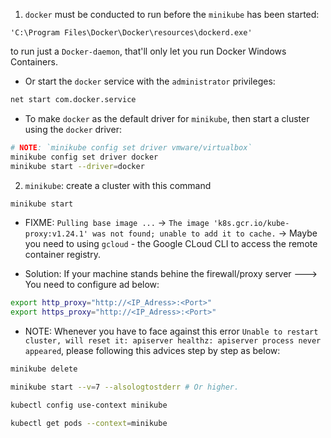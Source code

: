 1. `docker` must be conducted to run before the `minikube` has been started:

```pwsh
'C:\Program Files\Docker\Docker\resources\dockerd.exe'
```

to run just a `Docker-daemon`, that'll only let you run Docker Windows Containers.

- Or start the `docker` service with the `administrator` privileges:

```cmd
net start com.docker.service
```

- To make `docker` as the default driver for `minikube`, then start a cluster using the `docker` driver:

```bash
# NOTE: `minikube config set driver vmware/virtualbox`
minikube config set driver docker
minikube start --driver=docker
```

2. `minikube`: create a cluster with this command

```bash
minikube start
```

- FIXME: `Pulling base image ...` -> `The image 'k8s.gcr.io/kube-proxy:v1.24.1' was not found; unable to add it to cache.`
  -> Maybe you need to using `gcloud` - the Google CLoud CLI to access the remote container registry.

- Solution: If your machine stands behine the firewall/proxy server ---> You need to configure ad below:

```bash
export http_proxy="http://<IP_Adress>:<Port>"
export https_proxy="http://<IP_Adress>:<Port>"
```

- NOTE: Whenever you have to face against this error `Unable to restart cluster, will reset it: apiserver healthz: apiserver process never appeared`, please following this advices step by step as below:

```bash
minikube delete

minikube start --v=7 --alsologtostderr # Or higher.

kubectl config use-context minikube

kubectl get pods --context=minikube
```
